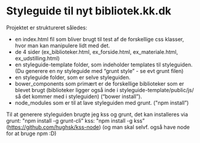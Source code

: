 Styleguide til nyt bibliotek.kk.dk
==================================

Projektet er struktureret således:

- en index.html fil som bliver brugt til test af de forskellige css klasser, hvor man kan manipulere lidt med det.
- de 4 sider (ex_biblioteker.html, ex_forside.html, ex_materiale.html, ex_udstilling.html)
- en styleguide-template folder, som indeholder templates til styleguiden. (Du generere en ny styleguide med “grunt style” - se evt grunt filen)
- en styleguide folder, som er selve styleguiden.
- bower_components som primært er de forskellige biblioteker som er blevet brugt (biblioteker ligger også inde i styleguide-template/public/js/ så det kommer med i styleguiden) (“bower install”).
- node_modules som er til at lave styleguiden med grunt. ("npm install”)

Til at generere styleguiden brugte jeg kss og grunt, det kan installeres via grunt: "npm install -g grunt-cli” kss: "npm install -g kss” (https://github.com/hughsk/kss-node) (og man skal selvf. også have node for at bruge npm :D)
